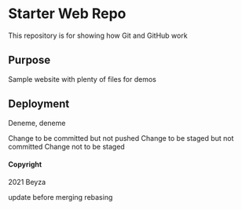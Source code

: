 # Starter Web Repo

This repository is for showing how Git and GitHub work

## Purpose

Sample website with plenty of files for demos

## Deployment

Deneme, deneme

Change to be committed but not pushed
Change to be staged but not committed
Change not to be staged

#### Copyright
2021 Beyza

update before merging
rebasing